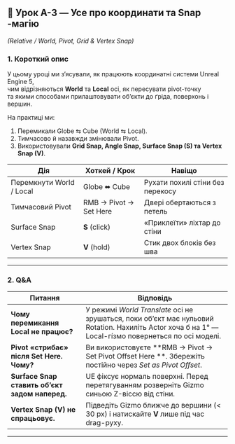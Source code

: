 ## 📄 Урок A-3 — Усе про координати та Snap -магію  
*(Relative / World, Pivot, Grid & Vertex Snap)*  

### 1. Короткий опис
У цьому уроці ми з’ясували, як працюють координатні системи Unreal Engine 5,  
чим відрізняються **World** та **Local** осі, як пересувати pivot-точку  
та якими способами прилаштовувати об’єкти до ґріда, поверхонь і вершин. 
 
На практиці ми:  
1. Перемикали Globe ⇆ Cube (World ⇆ Local).  
2. Тимчасово й назавжди змінювали Pivot.  
3. Використовували **Grid Snap, Angle Snap, Surface Snap (S) та Vertex Snap (V)**.

| Дія | Хоткей / Крок | Навіщо |
|-----|---------------|--------|
| Перемкнути World / Local | Globe ⬌ Cube | Рухати похилі стіни без перекосу |
| Тимчасовий Pivot | RMB → Pivot → Set Here | Двері обертаються з петель |
| Surface Snap | **S** (click) | «Приклеїти» ліхтар до стіни |
| Vertex Snap | **V** (hold) | Стик двох блоків без шва |

---

### 2. Q&A

| Питання | Відповідь |
|---------|-----------|
| **Чому перемикання Local не працює?** | У режимі *World Translate* осі не зрушаться, поки об’єкт має нульовий Rotation. Нахиліть Actor хоча б на 1° — Local-гі́змо повернеться по осі моделі. |
| **Pivot «стрибає» після Set Here. Чому?** | Ви використовуєте **RMB → Pivot → Set Pivot Offset Here **. Збережіть постійно через *Set as Pivot Offset*. |
| **Surface Snap ставить об’єкт задом наперед.** | UE фіксує нормаль поверхні. Перед перетягуванням розверніть Gizmo синьою Z-віссю від стіни. |
| **Vertex Snap (V) не спрацьовує.** | Підведіть Gizmo ближче до вершини (< 30 px) і натискайте **V** лише під час drag-руху. |

---
